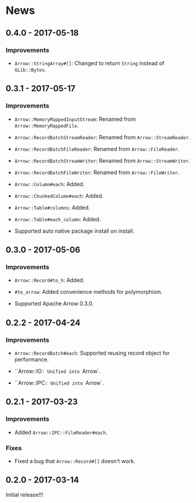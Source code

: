 # News

## 0.4.0 - 2017-05-18

### Improvements

  * `Arrow::StringArray#[]`: Changed to return `String` instead of
    `GLib::Bytes`.

## 0.3.1 - 2017-05-17

### Improvements

  * `Arrow::MemoryMappedInputStream`: Renamed from
    `Arrow::MemoryMappedFile`.

  * `Arrow::RecordBatchStreamReader`: Renamed from
    `Arrow::StreamReader`.

  * `Arrow::RecordBatchFileReader`: Renamed from
    `Arrow::FileReader`.

  * `Arrow::RecordBatchStreamWriter`: Renamed from
    `Arrow::StreamWriter`.

  * `Arrow::RecordBatchFileWriter`: Renamed from
    `Arrow::FileWriter`.

  * `Arrow::Column#each`: Added.

  * `Arrow::ChunkedColumn#each`: Added.

  * `Arrow::Table#columns`: Added.

  * `Arrow::Table#each_column`: Added.

  * Supported auto native package install on install.

## 0.3.0 - 2017-05-06

### Improvements

  * `Arrow::Record#to_h`: Added.

  * `#to_arrow`: Added convenience methods for polymorphism.

  * Supported Apache Arrow 0.3.0.

## 0.2.2 - 2017-04-24

### Improvements

  * `Arrow::RecordBatch#each`: Supported reusing record object for
    performance.

  * ``Arrow::IO`: Unified into `Arrow`.

  * ``Arrow::IPC`: Unified into `Arrow`.

## 0.2.1 - 2017-03-23

### Improvements

  * Added `Arrow::IPC::FileReader#each`.

### Fixes

  * Fixed a bug that `Arrow::Record#[]` doesn't work.

## 0.2.0 - 2017-03-14

Initial release!!!
